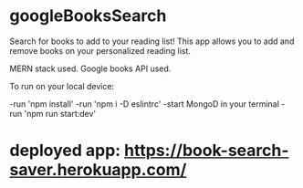 # googleBooksSearch

Search for books to add to your reading list! This app allows you to add and remove books on your personalized reading list.

MERN stack used. Google books API used.

To run on your local device:

-run 'npm install'
-run 'npm i -D eslintrc'
-start MongoD in your terminal
-run 'npm run start:dev'

# deployed app: https://book-search-saver.herokuapp.com/
